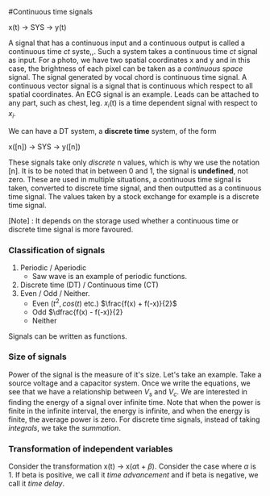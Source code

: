 #Continuous time signals

x(t) -> SYS -> y(t)

A signal that has a continuous input and a continuous output is called a continuous time *ct* syste,,. Such a system takes a continuous time *ct* signal as input. 
For a photo, we have two spatial coordinates x and y and in this case, the brightness of each pixel can be taken as a *continuous space* signal. The signal generated by
vocal chord is continuous time signal. A continuous vector signal is a signal that is continuous which respect to all spatial coordinates. An ECG signal is an example. 
Leads can be attached to any part, such as chest, leg. $x_i$(t) is a time dependent signal with respect to $x_i$. 

We can have a DT system, a **discrete time** system, of the form

x(\[n\]) -> SYS -> y(\[n\])

These signals take only *discrete* n values, which is why we use the notation \[n\]. It is to be noted that in between 0 and 1, the signal is **undefined**, not zero. These 
are used in multiple situations, a continuous time signal is taken, converted to discrete time signal, and then outputted as a continuous time signal. The values taken by
a stock exchange for example is a discrete time signal. 

[Note] : It depends on the storage used whether a continuous time or discrete time signal is more favoured.

### Classification of signals

1. Periodic / Aperiodic
      + Saw wave is an example of periodic functions.
3. Discrete time (DT) / Continuous time (CT)
4. Even / Odd / Neither. 
      + Even ($t^2, cos(t)$ etc.)  $\frac{f(x) + f(-x)}{2}$
      + Odd $\dfrac{f(x) - f(-x)}{2}
      + Neither

Signals can be written as functions. 

### Size of signals

Power of the signal is the measure of it's size. Let's take an example. Take a source voltage and a capacitor system. Once we write the equations, we see that we have a 
relationship between $V_s$ and $V_c$. We are interested in finding the energy of a signal over infinite time. Note that when the power is finite in the infinite interval, the 
energy is infinite, and when the energy is finite, the average power is zero. For discrete time signals, instead of taking *integrals*, we take the *summation*. 

### Transformation of independent variables

Consider the transformation x(t) -> x($\alpha$t + $\beta$). Consider the case where $\alpha$ is 1. If beta is positive, we call it *time advancement* and if beta is negative,
we call it *time delay*. 




